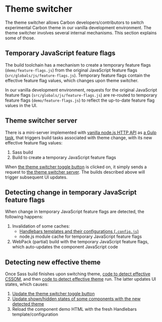 # Theme switcher

The theme switcher allows Carbon developers/contributors to switch experimental
Carbon theme in our vanilla development environment. The theme switcher involves
several internal mechanisms. This section explains some of those.

## Temporary JavaScript feature flags

The build toolchain has a mechanism to create a temporary feature flags
(`demo/feature-flags.js`) from the original JavaScript feature flags
(`src/globals/js/feature-flags.js`). Temporary feature flags contain the
effective feature flag values, which changes upon theme switcher.

In our vanilla development environment, requests for the original JavaScript
feature flags (`src/globals/js/feature-flags.js`) are re-routed to temporary
feature flags (`demo/feature-flags.js`) to reflect the up-to-date feature flag
values in the UI.

## Theme switcher server

There is a mini-server implemented with
[vanilla node.js HTTP API](https://nodejs.org/api/http.html) as
[a Gulp task](https://github.com/IBM/carbon-components/blob/v9.23.0/gulpfile.js#L280-L302),
that triggers build tasks associated with theme change, with its new effective
feature flag values:

1. Sass build
2. Build to create a temporary JavaScript feature flags

When
[the theme switcher toggle button](https://github.com/IBM/carbon-components/blob/v9.23.0/demo/js/components/RootPage.js#L357-L364)
is clicked on, it simply sends a request to
[the theme switcher server](https://github.com/IBM/carbon-components/blob/v9.23.0/demo/js/components/RootPage.js#L302-L309).
The builds described above will trigger subsequent UI updates.

## Detecting change in temporary JavaScript feature flags

When change in temporary JavaScript feature flags are detected, the following
happens:

1. Invalidation of some caches:
   - [Handlebars templates and their configurations (`.config.js`)](https://github.com/IBM/carbon-components/blob/v9.23.0/tools/templates.js#L65)
   - node.js module cache for temporary JavaScript feature flags
2. WebPack (partial) build with the temporary JavaScript feature flags, which
   auto-updates the component JavaScript code

## Detecting new effective theme

Once Sass build finishes upon switching theme,
[code to detect effective CSSOM](https://github.com/IBM/carbon-components/blob/v9.23.0/demo/js/components/RootPage.js#L276-L300),
and then
[code to detect effective theme](https://github.com/IBM/carbon-components/blob/v9.23.0/demo/js/components/RootPage.js#L230-L263)
run. The latter updates UI states, which causes:

1. [Update the theme switcher toggle button](https://github.com/IBM/carbon-components/blob/v9.23.0/demo/js/components/RootPage.js#L362)
2. [Update shown/hidden states of some components with the new detected theme](https://github.com/IBM/carbon-components/blob/v9.23.0/demo/js/components/RootPage.js#L84-L101)
3. Reload the component demo HTML with the fresh Handlebars
   template/configuration

